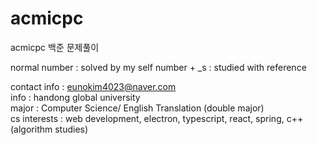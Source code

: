 # acmicpc
acmicpc 백준 문제풀이

normal number : solved by my self
number + _s : studied with reference

contact info : eunokim4023@naver.com
<br>
info : handong global university <br>
major : Computer Science/ English Translation (double major)
<br>
cs interests : web development, electron, typescript, react, spring, c++(algorithm studies)
